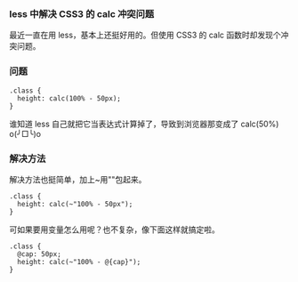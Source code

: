 ### less 中解决 CSS3 的 calc 冲突问题

最近一直在用 less，基本上还挺好用的。但使用 CSS3 的 calc 函数时却发现个冲突问题。

### 问题

```less
.class {
  height: calc(100% - 50px);
}
```

谁知道 less 自己就把它当表达式计算掉了，导致到浏览器那变成了 calc(50%) o(╯□╰)o

### 解决方法

解决方法也挺简单，加上~用""包起来。

```less
.class {
  height: calc(~"100% - 50px");
}
```

可如果要用变量怎么用呢？也不复杂，像下面这样就搞定啦。

```less
.class {
  @cap: 50px;
  height: calc(~"100% - @{cap}");
}
```

